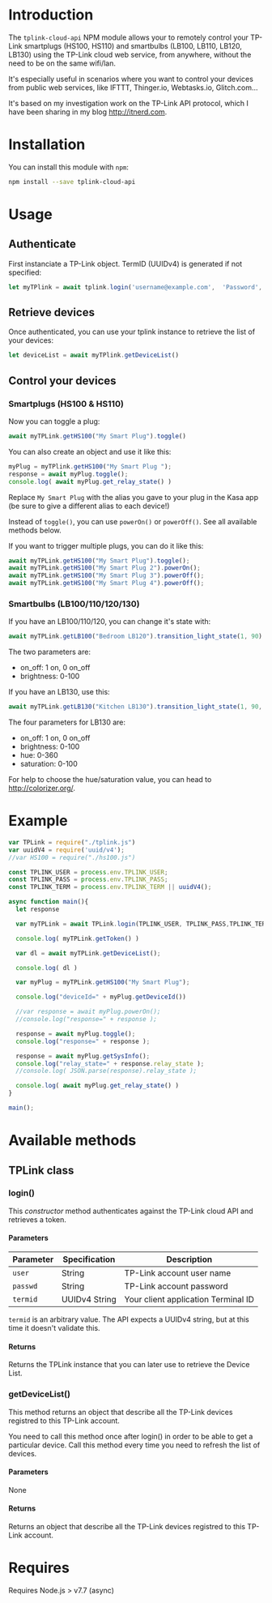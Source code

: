 # Introduction

The `tplink-cloud-api` NPM module allows your to remotely control your TP-Link smartplugs (HS100, HS110) and smartbulbs (LB100, LB110, LB120, LB130) using the TP-Link cloud web service, from anywhere, without the need to be on the same wifi/lan.

It's especially useful in scenarios where you want to control your devices from public web services, like IFTTT, Thinger.io, Webtasks.io, Glitch.com...

It's based on my investigation work on the TP-Link API protocol, which I have been sharing in my blog http://itnerd.com.

# Installation

You can install this module with `npm`:

```bash
npm install --save tplink-cloud-api
```

# Usage

## Authenticate

First instanciate a TP-Link object. TermID (UUIDv4) is generated if not specified:

```javascript
let myTPlink = await tplink.login('username@example.com',  'Password', 'TermID')
```

## Retrieve devices

Once authenticated, you can use your tplink instance to retrieve the list of your devices:

```javascript
let deviceList = await myTPlink.getDeviceList()
```
## Control your devices

### Smartplugs (HS100 & HS110)

Now you can toggle a plug:

```javascript
await myTPLink.getHS100("My Smart Plug").toggle()
```

You can also create an object and use it like this:

```javascript
myPlug = myTPlink.getHS100("My Smart Plug ");
response = await myPlug.toggle();
console.log( await myPlug.get_relay_state() )
```

Replace `My Smart Plug` with the alias you gave to your plug in the Kasa app (be sure to give a different alias to each device!)

Instead of `toggle()`, you can use `powerOn()` or `powerOff()`. See all available methods below.

If you want to trigger multiple plugs, you can do it like this:

```javascript
await myTPLink.getHS100("My Smart Plug").toggle();
await myTPLink.getHS100("My Smart Plug 2").powerOn();
await myTPLink.getHS100("My Smart Plug 3").powerOff();
await myTPLink.getHS100("My Smart Plug 4").powerOff();
```

### Smartbulbs (LB100/110/120/130)

If you have an LB100/110/120, you can change it's state with:

```javascript
await myTPLink.getLB100("Bedroom LB120").transition_light_state(1, 90)
```

The two parameters are:
- on_off: 1 on, 0 on_off
- brightness: 0-100

If you have an LB130, use this:

```javascript
await myTPLink.getLB130("Kitchen LB130").transition_light_state(1, 90, 150, 80);
```

The four parameters for LB130 are:
- on_off: 1 on, 0 on_off
- brightness: 0-100
- hue: 0-360           
- saturation: 0-100

For help to choose the hue/saturation value, you can head to http://colorizer.org/.


# Example

```javascript
var TPLink = require("./tplink.js")
var uuidV4 = require('uuid/v4');
//var HS100 = require("./hs100.js")

const TPLINK_USER = process.env.TPLINK_USER;
const TPLINK_PASS = process.env.TPLINK_PASS;
const TPLINK_TERM = process.env.TPLINK_TERM || uuidV4();

async function main(){
  let response

  var myTPLink = await TPLink.login(TPLINK_USER, TPLINK_PASS,TPLINK_TERM);

  console.log( myTPLink.getToken() )

  var dl = await myTPLink.getDeviceList();

  console.log( dl )

  var myPlug = myTPLink.getHS100("My Smart Plug");

  console.log("deviceId=" + myPlug.getDeviceId())

  //var response = await myPlug.powerOn();
  //console.log("response=" + response );

  response = await myPlug.toggle();
  console.log("response=" + response );

  response = await myPlug.getSysInfo();
  console.log("relay_state=" + response.relay_state );
  //console.log( JSON.parse(response).relay_state );

  console.log( await myPlug.get_relay_state() )
}

main();
```

# Available methods

## TPLink class

### login()

This *constructor* method authenticates against the TP-Link cloud API and retrieves a token.

#### Parameters

Parameter | Specification | Description
--------- | ------- | -----------
`user` | String | TP-Link account user name
`passwd` | String | TP-Link account password
`termid` | UUIDv4 String | Your client application Terminal ID

 `termid` is an arbitrary value. The API expects a UUIDv4 string, but at this time it doesn't validate this.

#### Returns

Returns the TPLink instance that you can later use to retrieve the Device List.

### getDeviceList()

This method returns an object that describe all the TP-Link devices registred to this TP-Link account.

You need to call this method once after login() in order to be able to get a particular device. Call this method every time you need to refresh the list of devices.

#### Parameters

None

#### Returns

Returns an object that describe all the TP-Link devices registred to this TP-Link account.

# Requires
Requires Node.js > v7.7 (async)
